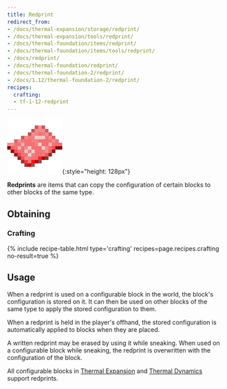```yaml
---
title: Redprint
redirect_from:
- /docs/thermal-expansion/storage/redprint/
- /docs/thermal-expansion/tools/redprint/
- /docs/thermal-foundation/items/redprint/
- /docs/thermal-foundation/items/tools/redprint/
- /docs/redprint/
- /docs/thermal-foundation/redprint/
- /docs/thermal-foundation-2/redprint/
- /docs/1.12/thermal-foundation-2/redprint/
recipes:
  crafting:
  - tf-1-12-redprint
---
```


![Redprint](/assets/images/thermal-foundation-2/redprint.png){:style="height: 128px"}


**Redprints** are items that can copy the configuration of certain blocks to
other blocks of the same type.


Obtaining
---------

### Crafting
{% include recipe-table.html type='crafting' recipes=page.recipes.crafting no-result=true %}


Usage
-----

When a redprint is used on a configurable block in the world, the block's
configuration is stored on it. It can then be used on other blocks of the same
type to apply the stored configuration to them.

When a redprint is held in the player's offhand, the stored configuration is
automatically applied to blocks when they are placed.

A written redprint may be erased by using it while sneaking. When used on a
configurable block while sneaking, the redprint is overwritten with the
configuration of the block.

All configurable blocks in [Thermal Expansion](../../thermal-expansion/) and
[Thermal Dynamics](../../thermal-dynamics/) support redprints.
